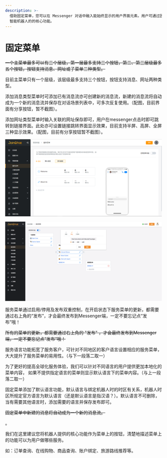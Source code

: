 ```yaml
---
description: >-
  借助固定菜单，您可以在 Messenger 对话中融入能始终显示的用户界面元素。用户可通过固定菜单在对话的任何时刻轻松地发现和访问 Messenger
  智能机器人的的核心功能。
---
```


# 固定菜单

~~一个主菜单最多可以有三个层级，第一层最多支持三个按钮，第二、第三层级最多五个按钮，按钮支持消息、网址或子菜单三种类型。~~

目前主菜单只有一个层级，该层级最多支持三个按钮，按钮支持消息、网址两种类型。

添加消息类型菜单时可添加已有消息流亦可创建新的消息流，新建的消息流将自动成为一个新的消息流并保存在对话场景列表中，可多次反复使用。（配图，目前界面有分享按钮，暂不截图）。

添加网址类型菜单时输入关联的网址保存即可，用户在messenger点击时即可跳转到链接界面。此处亦可设置链接跳转界面显示效果，目前支持半屏、高屏、全屏三种显示效果。（配图，目前有分享按钮暂不截图）。

![&#x56FA;&#x5B9A;&#x83DC;&#x5355;&#x914D;&#x7F6E;&#x754C;&#x9762;](../../.gitbook/assets/fu-wu-cai-dan-pei-zhi-jie-mian.png)

![&#x56FA;&#x5B9A;&#x83DC;&#x5355;](../../.gitbook/assets/image%20%28112%29.png)

服务菜单通过启用/停用及发布双重控制，在开启状态下服务菜单的更新，都需要通过右上角的“发布”，才会最终发布到Messenger端，一定不要忘记点“发布”哦！

~~所有的菜单的更新，都需要通过右上角的 "发布" ，才会最终发布到Messenger端，一定不要忘记点“发布”哦！~~

服务语言功能拓宽了服务客户，可针对不同地区的客户语言设置相应的服务菜单，大大提升了服务菜单的易用性。（与下一段落二取一）

为了更好的提高全球化服务体验，我们可以针对不同语言的用户提供更加本地化的菜单内容， 如果不提供指定语言的菜单则显示默认语言下的菜单内容。（与上一段落二取一）

固定菜单添加了默认语言功能，默认语言与绑定机器人时的时区有关系，机器人时区所规定官方语言为默认语言（还是默认语言是指汉语？）。默认语言不可删除，当有需要其他语言时，添加需要的语言并保存发布即可。

~~固定菜单中新建的消息将自动成为一个新的消息流。~~

。

我们在这里建议您将机器人提供的核心功能作为菜单上的按钮，清楚地描述菜单上的功能可以为用户做哪些服务。

如：订单查询、在线购物、商品查询、账户绑定、旅游路线推荐等。

